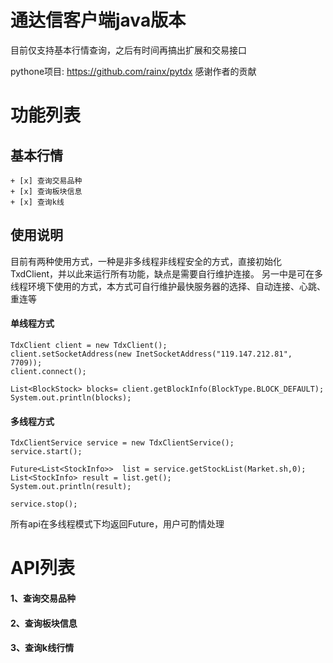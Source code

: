 
# 通达信客户端java版本

目前仅支持基本行情查询，之后有时间再搞出扩展和交易接口


pythone项目: https://github.com/rainx/pytdx
感谢作者的贡献



# 功能列表

## 基本行情

    + [x] 查询交易品种
    + [x] 查询板块信息
    + [x] 查询k线


## 使用说明


目前有两种使用方式，一种是非多线程非线程安全的方式，直接初始化TxdClient，并以此来运行所有功能，缺点是需要自行维护连接。
另一中是可在多线程环境下使用的方式，本方式可自行维护最快服务器的选择、自动连接、心跳、重连等

#### 单线程方式


```
TdxClient client = new TdxClient();
client.setSocketAddress(new InetSocketAddress("119.147.212.81", 7709));
client.connect();

List<BlockStock> blocks= client.getBlockInfo(BlockType.BLOCK_DEFAULT);
System.out.println(blocks);
```


#### 多线程方式


````
TdxClientService service = new TdxClientService();
service.start();

Future<List<StockInfo>>  list = service.getStockList(Market.sh,0);
List<StockInfo> result = list.get();
System.out.println(result);

service.stop();
````

所有api在多线程模式下均返回Future，用户可酌情处理


# API列表

#### 1、查询交易品种

#### 2、查询板块信息

#### 3、查询k线行情




